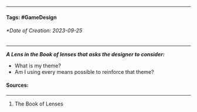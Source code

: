 __________________________________________________________________________
#### **Tags:** #GameDesign 
###### *Date of Creation: 2023-09-25
__________________________________________________________________________

***A Lens in the Book of lenses that asks the designer to consider:***
- What is my theme?
- Am I using every means possible to reinforce that theme?
#### Sources:
__________________________________________________________________________
1. The Book of Lenses